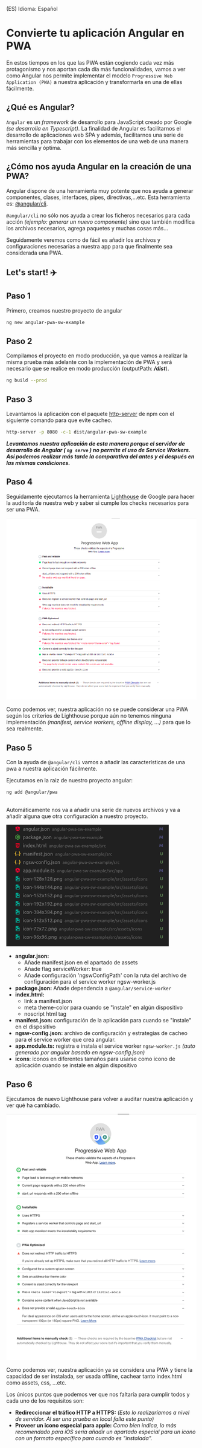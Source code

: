 (ES) Idioma: Español
# Convierte tu aplicación Angular en PWA

En estos tiempos en los que las PWA están cogiendo cada vez más protagonismo y nos aportan cada día más funcionalidades, vamos a ver como Angular nos permite implementar el modelo `Progressive Web Application (PWA)` a nuestra aplicación y transformarla en una de ellas fácilmente.


## ¿Qué es Angular?

`Angular` es un *framework* de desarrollo para JavaScript creado por Google *(se desarrolla en Typescript)*. La finalidad de Angular es facilitarnos el desarrollo de aplicaciones web SPA y además, facilitarnos una serie de herramientas para trabajar con los elementos de una web de una manera más sencilla y óptima.

## ¿Cómo nos ayuda Angular en la creación de una PWA?

Angular dispone de una herramienta muy potente que nos ayuda a generar componentes, clases, interfaces, pipes, directivas,...etc. Esta herramienta es:  [@angular/cli](https://cli.angular.io/).

`@angular/cli` no sólo nos ayuda a crear los ficheros necesarios para cada acción *(ejemplo: generar un nuevo componente)* sino que también modifica los archivos necesarios, agrega paquetes y muchas cosas más... 

Seguidamente veremos como de fácil es añadir los archivos y configuraciones necesarias a nuestra app para que finalmente sea considerada una PWA.

## **Let's start!** ✈️


## Paso 1
Primero, creamos nuestro proyecto de angular
```bash
ng new angular-pwa-sw-example
```


## Paso 2
Compilamos el proyecto en modo producción, ya que vamos a realizar la misma prueba más adelante con la implementación de PWA y será necesario que se realice en modo producción (outputPath: ***/dist***).

```bash
ng build --prod
```
## Paso 3

Levantamos la aplicación con el paquete [http-server](https://www.npmjs.com/package/http-server) de npm con el siguiente comando para que evite cacheo.

```bash
http-server -p 8080 -c-1 dist/angular-pwa-sw-example
```

***Levantamos nuestra aplicación de esta manera porque el servidor de desarrollo de Angular ( `ng serve` ) no permite el uso de Service Workers. Así podemos realizar más tarde la comparativa del antes y el después en las mismas condiciones.***

## Paso 4
Seguidamente ejecutamos la herramienta [Lighthouse](https://developers.google.com/web/tools/lighthouse/?hl=es) de Google para hacer la auditoría de nuestra web y saber si cumple los checks necesarios para ser una PWA.

![Lighthouse-Nueva Aplicación Básica Angular Resultados](../screenshots/pwa-basic-angular.png)


Como podemos ver, nuestra aplicación no se puede considerar una PWA según los criterios de Lighthouse porque aún no tenemos ninguna implementación *(manifest, service workers, offline display, ...)* para que lo sea realmente.

## Paso 5
Con la ayuda de `@angular/cli` vamos a añadir las características de una pwa a nuestra aplicación fácilmente.

Ejecutamos en la raiz de nuestro proyecto angular:
```
ng add @angular/pwa
```
\
Automáticamente nos va a añadir una serie de nuevos archivos y va a añadir alguna que otra configuración a nuestro proyecto. 

![Cambios en ficheros al añadir pwa](../screenshots/changed-files-angular-pwa-add.png)


- **angular.json:** 
  - Añade manifest.json en el apartado de assets
  - Añade flag serviceWorker: true 
  - Añade configuración 'ngswConfigPath' con la ruta del archivo de configuración para el service worker ngsw-worker.js
- **package.json:** Añade dependencia a `@angular/service-worker`
- **index.html:**
  - link a manifest.json
  - meta theme-color para cuando se "instale" en algún dispositivo
  - noscript html tag
- **manifest.json:** configuración de la aplicación para cuando se "instale" en el dispositivo
- **ngsw-config.json:** archivo de configuración y estrategias de cacheo para el service worker que crea angular.
- **app.module.ts:** registra e instala el service worker `ngsw-worker.js` *(auto generado por angular basado en ngsw-config.json)*
- **icons**: iconos en diferentes tamaños para usarse como icono de aplicación cuando se instale en algún dispositivo

## Paso 6
Ejecutamos de nuevo Lighthouse para volver a auditar nuestra aplicación y ver qué ha cambiado.

![Lighthouse-Despues de añadir @angular/pwa](../screenshots/lighthouse-after-add-pwa.png)

Como podemos ver, nuestra aplicación ya se considera una PWA y tiene la capacidad de ser instalada, ser usada offline, cachear tanto index.html como assets, css, ...etc.

Los únicos puntos que podemos ver que nos faltaría para cumplir todos y cada uno de los requisitos son:
- **Redireccionar el tráfico HTTP a HTTPS:** *(Esto lo realizaríamos a nivel de servidor. Al ser una prueba en local falla este punto)*
- **Proveer un icono especial para apple:**  *Como bien indica, lo más recomendado para iOS sería añadir un apartado especial para un icono con un formato específico para cuando es "instalada".*
